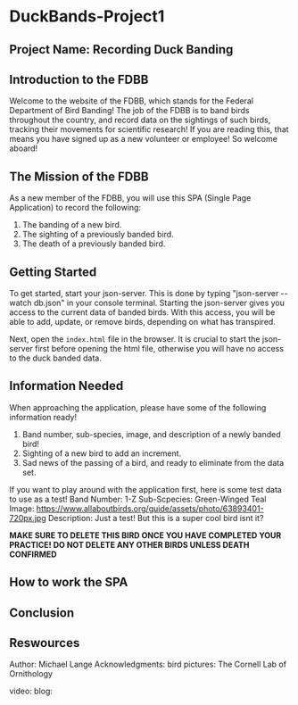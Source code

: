 # DuckBands-Project1

## Project Name: Recording Duck Banding

## Introduction to the FDBB
Welcome to the website of the FDBB, which stands for the Federal Department of Bird Banding! The job of the FDBB is to band birds throughout the country, and record data on the sightings of such birds, tracking their movements for scientific research! If you are reading this, that means you have signed up as a new volunteer or employee! So welcome aboard! 

## The Mission of the FDBB
As a new member of the FDBB, you will use this SPA (Single Page Application) to record the following:
1) The banding of a new bird.
2) The sighting of a previously banded bird.
3) The death of a previously banded bird.

## Getting Started
To get started, start your json-server. This is done by typing "json-server --watch db.json" in your console terminal. Starting the json-server gives you access to the current data of banded birds. With this access, you will be able to add, update, or remove birds, depending on what has transpired. 

Next, open the `index.html` file in the browser. It is crucial to start the json-server first before opening the html file, otherwise you will have no access to the duck banded data.

## Information Needed
When approaching the application, please have some of the following information ready!
1) Band number, sub-species, image, and description of a newly banded bird!
2) Sighting of a new bird to add an increment.
3) Sad news of the passing of a bird, and ready to eliminate from the data set.

If you want to play around with the application first, here is some test data to use as a test!
Band Number: 1-Z
Sub-Scpecies: Green-Winged Teal
Image: https://www.allaboutbirds.org/guide/assets/photo/63893401-720px.jpg
Description: Just a test! But this is a super cool bird isnt it?

**MAKE SURE TO DELETE THIS BIRD ONCE YOU HAVE COMPLETED YOUR PRACTICE! DO NOT DELETE ANY OTHER BIRDS UNLESS DEATH CONFIRMED**

## How to work the SPA


## Conclusion


## Reswources
Author: Michael Lange
Acknowledgments:
bird pictures: The Cornell Lab of Ornithology

video:
blog:
